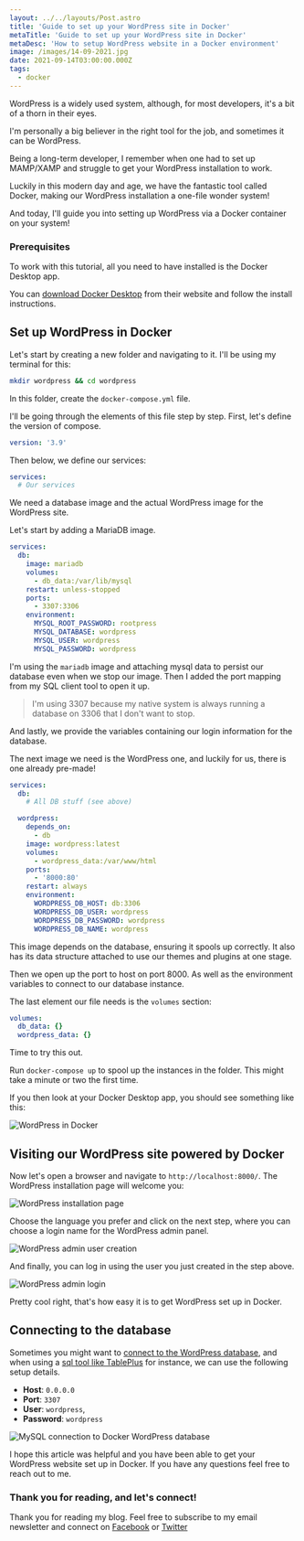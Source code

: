 ```yaml
---
layout: ../../layouts/Post.astro
title: 'Guide to set up your WordPress site in Docker'
metaTitle: 'Guide to set up your WordPress site in Docker'
metaDesc: 'How to setup WordPress website in a Docker environment'
image: /images/14-09-2021.jpg
date: 2021-09-14T03:00:00.000Z
tags:
  - docker
---
```


WordPress is a widely used system, although, for most developers, it's a bit of a thorn in their eyes.

I'm personally a big believer in the right tool for the job, and sometimes it can be WordPress.

Being a long-term developer, I remember when one had to set up MAMP/XAMP and struggle to get your WordPress installation to work.

Luckily in this modern day and age, we have the fantastic tool called Docker, making our WordPress installation a one-file wonder system!

And today, I'll guide you into setting up WordPress via a Docker container on your system!

### Prerequisites

To work with this tutorial, all you need to have installed is the Docker Desktop app.

You can [download Docker Desktop](https://www.docker.com/products/docker-desktop) from their website and follow the install instructions.

## Set up WordPress in Docker

Let's start by creating a new folder and navigating to it. I'll be using my terminal for this:

```bash
mkdir wordpress && cd wordpress
```

In this folder, create the `docker-compose.yml` file.

I'll be going through the elements of this file step by step.
First, let's define the version of compose.

```yaml
version: '3.9'
```

Then below, we define our services:

```yaml
services:
  # Our services
```

We need a database image and the actual WordPress image for the WordPress site.

Let's start by adding a MariaDB image.

```yaml
services:
  db:
    image: mariadb
    volumes:
      - db_data:/var/lib/mysql
    restart: unless-stopped
    ports:
      - 3307:3306
    environment:
      MYSQL_ROOT_PASSWORD: rootpress
      MYSQL_DATABASE: wordpress
      MYSQL_USER: wordpress
      MYSQL_PASSWORD: wordpress
```

I'm using the `mariadb` image and attaching mysql data to persist our database even when we stop our image.
Then I added the port mapping from my SQL client tool to open it up.

> I'm using 3307 because my native system is always running a database on 3306 that I don't want to stop.

And lastly, we provide the variables containing our login information for the database.

The next image we need is the WordPress one, and luckily for us, there is one already pre-made!

```yaml
services:
  db:
    # All DB stuff (see above)

  wordpress:
    depends_on:
      - db
    image: wordpress:latest
    volumes:
      - wordpress_data:/var/www/html
    ports:
      - '8000:80'
    restart: always
    environment:
      WORDPRESS_DB_HOST: db:3306
      WORDPRESS_DB_USER: wordpress
      WORDPRESS_DB_PASSWORD: wordpress
      WORDPRESS_DB_NAME: wordpress
```

This image depends on the database, ensuring it spools up correctly.
It also has its data structure attached to use our themes and plugins at one stage.

Then we open up the port to host on port 8000.
As well as the environment variables to connect to our database instance.

The last element our file needs is the `volumes` section:

```yaml
volumes:
  db_data: {}
  wordpress_data: {}
```

Time to try this out.

Run `docker-compose up` to spool up the instances in the folder. This might take a minute or two the first time.

If you then look at your Docker Desktop app, you should see something like this:

![WordPress in Docker](https://cdn.hashnode.com/res/hashnode/image/upload/v1631002215939/Q-Td2ZlBp.png)

## Visiting our WordPress site powered by Docker

Now let's open a browser and navigate to `‌http://localhost:8000/`. The WordPress installation page will welcome you:

![WordPress installation page](https://cdn.hashnode.com/res/hashnode/image/upload/v1631002335799/rq67JfxK_.png)

Choose the language you prefer and click on the next step, where you can choose a login name for the WordPress admin panel.

![WordPress admin user creation](https://cdn.hashnode.com/res/hashnode/image/upload/v1631002375528/FJtNW4QvF.png)

And finally, you can log in using the user you just created in the step above.

![WordPress admin login](https://cdn.hashnode.com/res/hashnode/image/upload/v1631002397348/YfW6MH_AO.png)

Pretty cool right, that's how easy it is to get WordPress set up in Docker.

## Connecting to the database

Sometimes you might want to [connect to the WordPress database](https://daily-dev-tips.com/posts/connect-to-docker-database-with-an-external-tool/), and when using a [sql tool like TablePlus](https://daily-dev-tips.com/posts/top-5-mysql-clients-for-mac/) for instance, we can use the following setup details.

- **Host**: `0.0.0.0`
- **Port**: `3307`
- **User**: `wordpress`,
- **Password**: `wordpress`

![MySQL connection to Docker WordPress database](https://cdn.hashnode.com/res/hashnode/image/upload/v1631002651029/m_tShqGuF.png)

I hope this article was helpful and you have been able to get your WordPress website set up in Docker.
If you have any questions feel free to reach out to me.

### Thank you for reading, and let's connect!

Thank you for reading my blog. Feel free to subscribe to my email newsletter and connect on [Facebook](https://www.facebook.com/DailyDevTipsBlog) or [Twitter](https://twitter.com/DailyDevTips1)
